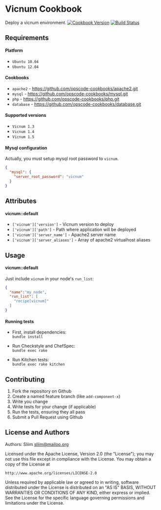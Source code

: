 Vicnum Cookbook
=============
Deploy a vicnum environment.
[![Cookbook Version](https://img.shields.io/cookbook/v/vicnum.svg)](https://community.opscode.com/cookbooks/vicnum) [![Build Status](https://secure.travis-ci.org/wargames-cookbooks/vicnum.png)](http://travis-ci.org/wargames-cookbooks/vicnum)

Requirements
------------

#### Platform
- `Ubuntu 10.04`
- `Ubuntu 12.04`

#### Cookbooks
- `apache2` - https://github.com/opscode-cookbooks/apache2.git
- `mysql` - https://github.com/opscode-cookbooks/mysql.git
- `php` - https://github.com/opscode-cookbooks/php.git
- `database` - https://github.com/opscode-cookbooks/database.git

#### Supported versions
- `Vicnum 1.3`
- `Vicnum 1.4`
- `Vicnum 1.5`

#### Mysql configuration

Actually, you must setup mysql root password to `vicnum`.
```json
{
  "mysql": {
    "server_root_password": "vicnum"
  }
}
```

Attributes
----------

#### vicnum::default
* `['vicnum']['version']` - Vicnum version to deploy
* `['vicnum']['path']` - Path where application will be deployed
* `['vicnum']['server_name']` - Apache2 server name
* `['vicnum']['server_aliases']` - Array of apache2 virtualhost aliases

Usage
-----
#### vicnum::default

Just include `vicnum` in your node's `run_list`:

```json
{
  "name":"my_node",
  "run_list": [
    "recipe[vicnum]"
  ]
}
```

#### Running tests

- First, install dependencies:  
`bundle install`

- Run Checkstyle and ChefSpec:  
`bundle exec rake`

- Run Kitchen tests:  
`bundle exec rake kitchen`  

Contributing
------------
1. Fork the repository on Github
2. Create a named feature branch (like `add-component-x`)
3. Write you change
4. Write tests for your change (if applicable)
5. Run the tests, ensuring they all pass
6. Submit a Pull Request using Github

License and Authors
-------------------
Authors: Sliim <sliim@mailoo.org> 

Licensed under the Apache License, Version 2.0 (the "License"); you may not use this file except in compliance with the License. You may obtain a copy of the License at

    http://www.apache.org/licenses/LICENSE-2.0

Unless required by applicable law or agreed to in writing, software distributed under the License is distributed on an "AS IS" BASIS, WITHOUT WARRANTIES OR CONDITIONS OF ANY KIND, either express or implied. See the License for the specific language governing permissions and limitations under the License.
